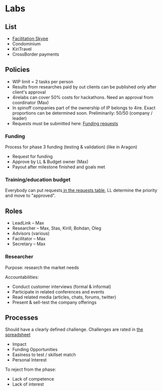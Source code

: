 # Labs

## List <a id="Labs-Policies"></a>

* [Facilitation Skype](https://forum.dgov.foundation/t/facilitation-focused-call-software/114)
* Condominium
* KiriTravel
* CrossBorder payments

## Policies <a id="Labs-Policies"></a>

* WIP limit = 2 tasks per person
* Results from researches paid by out clients can be published only after client's approval
* 4irelabs can cover 50% costs for hackathons. Need an approval from coordinator \(Max\)
* In spinoff companies part of the ownership of IP belongs to 4ire. Exact proportions can be determined soon. Preliminarily: 50/50 \(company / leader\)
* Requests must be submitted here: [Funding requests](https://4irelabs.atlassian.net/wiki/spaces/SP/pages/429012/Funding+requests)

### Funding

Process for phase 3 funding \(testing & validation\) \(like in Aragon\)

* Request for funding
* Approve by LL & Budget owner \(Max\)
* Payout after milestone finished and goals met

### Training/education budget <a id="Labs-Training/educationbudget"></a>

Everybody can put requests[ in the requests table](http://docs.seductive-cloud.com/pages/viewpage.action?pageId=23953501), LL determine the priority and move to "approved".

## Roles <a id="Labs-Roles"></a>

* LeadLink – Max
* Researcher – Max, Stas, Kirill, Bohdan, Oleg
* Advisors \(various\)
* Facilitator – Max
* Secretary – Max

### Researcher <a id="Labs-Researcher"></a>

Purpose: research the market needs 

Accountabilities:

* Conduct customer interviews \(formal & informal\)
* Participate in related conferences and events
* Read related media \(articles, chats, forums, twitter\)
* Present & sell-test the company offerings

## Processes <a id="Labs-Processes"></a>

Should have a clearly defined challenge. Challenges are rated in [the spreadsheet](https://docs.google.com/spreadsheets/d/1nRjjOmDR2-lczNdu8WeqkxTpDBfQMnafAqjE_-ekcyc/edit#gid=0)

* Impact
* Funding Opportunities
* Easiness to test / skillset match
* Personal Interest

To reject from the phase:

* Lack of competence 
* Lack of interest

